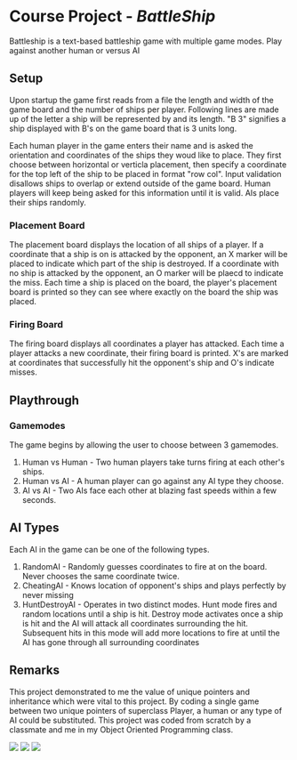 # Course Project - *BattleShip*

Battleship is a text-based battleship game with multiple game modes. Play against another human or versus AI

## Setup
Upon startup the game first reads from a file the length and width of the game board and the number of ships per player. Following lines are made up of the letter a ship will be represented by and its length. "B 3" signifies a ship displayed with B's on the game board that is 3 units long.

Each human player in the game enters their name and is asked the orientation and coordinates of the ships they woud like to place. They first choose between horizontal or verticla placement, then specify a coordinate for the top left of the ship to be placed in format "row col". Input validation disallows ships to overlap or extend outside of the game board. Human players will keep being asked for this information until it is valid. AIs place their ships randomly.

### Placement Board
The placement board displays the location of all ships of a player. If a coordinate that a ship is on is attacked by the opponent, an X marker will be placed to indicate which part of the ship is destroyed. If a coordinate with no ship is attacked by the opponent, an O marker will be plaecd to indicate the miss. Each time a ship is placed on the board, the player's placement board is printed so they can see where exactly on the board the ship was placed.

### Firing Board
The firing board displays all coordinates a player has attacked. Each time a player attacks a new coordinate, their firing board is printed. X's are marked at coordinates that successfully hit the opponent's ship and O's indicate misses.

## Playthrough
### Gamemodes
The game begins by allowing the user to choose between 3 gamemodes.
1. Human vs Human - Two human players take turns firing at each other's ships.
2. Human vs AI - A human player can go against any AI type they choose.
3. AI vs AI - Two AIs face each other at blazing fast speeds within a few seconds.

## AI Types
Each AI in the game can be one of the following types.
1. RandomAI - Randomly guesses coordinates to fire at on the board. Never chooses the same coordinate twice.
2. CheatingAI - Knows location of opponent's ships and plays perfectly by never missing
3. HuntDestroyAI - Operates in two distinct modes. Hunt mode fires and random locations until a ship is hit. Destroy mode activates once a ship is hit and the AI will attack all coordinates surrounding the hit. Subsequent hits in this mode will add more locations to fire at until the AI has gone through all surrounding coordinates

## Remarks
This project demonstrated to me the value of unique pointers and inheritance which were vital to this project. By coding a single game between two unique pointers of superclass Player, a human or any type of AI could be substituted. This project was coded from scratch by a classmate and me in my Object Oriented Programming class.

![](https://user-images.githubusercontent.com/97923543/162537882-474c260d-ccee-4c1e-a97e-662b9320bbad.png)
![](https://user-images.githubusercontent.com/97923543/162537941-7e894c00-8f1d-4c08-838f-f2456a0f1be7.png)
![](https://user-images.githubusercontent.com/97923543/162537962-ce9a4723-aedf-4574-8c21-436e973a87e4.png)

